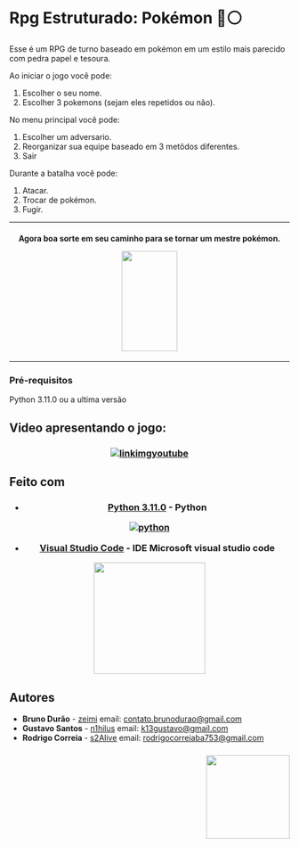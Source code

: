 # Rpg Estruturado: Pokémon 🔴⚪

Esse é um RPG de turno baseado em pokémon em um estilo mais parecido com pedra papel e tesoura.

Ao iniciar o jogo você pode:

1. Escolher o seu nome.
2. Escolher 3 pokemons (sejam eles repetidos ou não).

No menu principal você pode:

1. Escolher um adversario.
2. Reorganizar sua equipe baseado em 3 metôdos diferentes.
3. Sair

Durante a batalha você pode:
1. Atacar.
2. Trocar de pokémon.
3. Fugir.
  
----------------------------------------------------------------------------------------------------------------------------------------------------------------------  
<h4 align="center">
Agora boa sorte em seu caminho para se tornar um mestre pokémon.

<a><img src="https://user-images.githubusercontent.com/93962428/205515779-c4908030-9b36-405c-82e5-2d5c18babbc9.gif" width="100" height="180" /></a>

  </h4>
  
----------------------------------------------------------------------------------------------------------------------------------------------------------------------

### Pré-requisitos

Python 3.11.0 ou a ultima versão

## Video apresentando o jogo:

<h3 align="center">
   
[![linkimgyoutube](https://cdn.discordapp.com/attachments/1014906729714159696/1049072242908201020/wallpaperflare.com_wallpaper_4.jpg)](https://www.youtube.com/watch?v=jB3XEbnRJoM)
  
  </h3>
  

## Feito com

<h3 align="center"> 

* [Python 3.11.0](https://www.python.org/downloads/release/python-3110/) - Python

[![python](https://user-images.githubusercontent.com/93962428/204172673-dcb0d7fd-97aa-48b6-80ea-0b05b6e2f494.png)](https://www.python.org/downloads/release/python-3110/)

* [Visual Studio Code](https://code.visualstudio.com) - IDE Microsoft visual studio code
 
<a href="https://code.visualstudio.com"><img src="https://user-images.githubusercontent.com/93962428/204172811-9cf7e24a-94fb-43ab-8d56-19e81598de09.png" width="200" height="200" /></a> 
   
   </h3>


## Autores

* **Bruno Durão** - [zeimi](https://github.com/zeimi) email: contato.brunodurao@gmail.com
* **Gustavo Santos** - [n1hilus](https://github.com/n1hilus) email: k13gustavo@gmail.com
* **Rodrigo Correia** - [s2Alive](https://github.com/s2Alive) email: rodrigocorreiaba753@gmail.com
  
  
<h3 align="end"> 
  <a><img src="https://user-images.githubusercontent.com/93962428/205516225-997dbf39-7585-44f8-806e-8efe07e7f1a3.gif" width="150" height="150" /></a>
     </h3>
